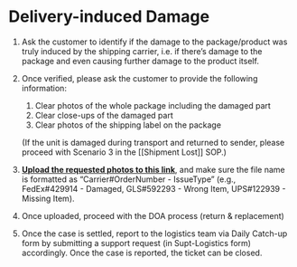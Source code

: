 # Delivery-induced Damage
1. Ask the customer to identify if the damage to the package/product was truly induced by the shipping carrier, i.e. if there’s damage to the package and even causing further damage to the product itself. 
   
2. Once verified, please ask the customer to provide the following information:
	1. Clear photos of the whole package including the damaged part
	2. Clear close-ups of the damaged part
	3. Clear photos of the shipping label on the package
	
	(If the unit is damaged during transport and returned to sender, please proceed with Scenario 3 in the [[Shipment Lost]] SOP.)
	
3. **[Upload the requested photos to this link](https://drive.google.com/drive/folders/19T-1sa_fnAY8LXlOu6sbkeM4w7_m_sdF?usp=sharing)**, and make sure the file name is formatted as “Carrier#OrderNumber - IssueType” (e.g., FedEx#429914 - Damaged, GLS#592293 - Wrong Item, UPS#122939 - Missing Item).
   
4. Once uploaded, proceed with the DOA process (return & replacement)
   
5. Once the case is settled, report to the logistics team via Daily Catch-up form by submitting a support request (in Supt-Logistics form) accordingly. Once the case is reported, the ticket can be closed.
